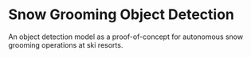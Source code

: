 # Snow Grooming Object Detection


An object detection model as a proof-of-concept for autonomous snow grooming operations at ski resorts.
